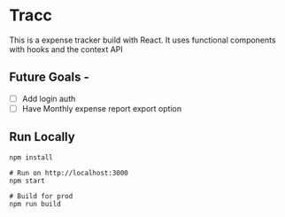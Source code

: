 # Tracc

This is a expense tracker build with React. It uses functional components with hooks and the context API

## Future Goals - 
- [ ] Add login auth
- [ ] Have Monthly expense report export option 

## Run Locally
```
npm install

# Run on http://localhost:3000
npm start

# Build for prod
npm run build
```

